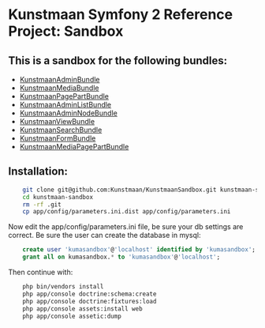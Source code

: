 # Kunstmaan Symfony 2 Reference Project: Sandbox

## This is a sandbox for the following bundles:

* [KunstmaanAdminBundle][KunstmaanAdminBundle]
* [KunstmaanMediaBundle][KunstmaanMediaBundle]
* [KunstmaanPagePartBundle][KunstmaanPagePartBundle]
* [KunstmaanAdminListBundle][KunstmaanAdminListBundle]
* [KunstmaanAdminNodeBundle][KunstmaanAdminNodeBundle]
* [KunstmaanViewBundle][KunstmaanViewBundle]
* [KunstmaanSearchBundle][KunstmaanSearchBundle]
* [KunstmaanFormBundle][KunstmaanFormBundle]
* [KunstmaanMediaPagePartBundle][KunstmaanMediaPagePartBundle]

## Installation:

```bash
    git clone git@github.com:Kunstmaan/KunstmaanSandbox.git kunstmaan-sandbox
    cd kunstmaan-sandbox
    rm -rf .git
    cp app/config/parameters.ini.dist app/config/parameters.ini
```

Now edit the app/config/parameters.ini file, be sure your db settings are correct. Be sure the user can create the database in mysql:

```sql
    create user 'kumasandbox'@'localhost' identified by 'kumasandbox';
    grant all on kumasandbox.* to 'kumasandbox'@'localhost';
```

Then continue with:

```bash
    php bin/vendors install
    php app/console doctrine:schema:create
    php app/console doctrine:fixtures:load
    php app/console assets:install web
    php app/console assetic:dump
```

[KunstmaanAdminBundle]: https://github.com/Kunstmaan/KunstmaanAdminBundle "KunstmaanAdminBundle"
[KunstmaanMediaBundle]: https://github.com/Kunstmaan/KunstmaanMediaBundle "KunstmaanMediaBundle"
[KunstmaanPagePartBundle]: https://github.com/Kunstmaan/KunstmaanPagePartBundle "KunstmaanPagePartBundle"
[KunstmaanAdminListBundle]: https://github.com/Kunstmaan/KunstmaanAdminListBundle "KunstmaanAdminListBundle"
[KunstmaanAdminNodeBundle]: https://github.com/Kunstmaan/KunstmaanAdminNodeBundle "KunstmaanAdminNodeBundle"
[KunstmaanViewBundle]: https://github.com/Kunstmaan/KunstmaanViewBundle "KunstmaanViewBundle"
[KunstmaanSearchBundle]: https://github.com/Kunstmaan/KunstmaanSearchBundle "KunstmaanSearchBundle"
[KunstmaanFormBundle]: https://github.com/Kunstmaan/KunstmaanFormBundle "KunstmaanFormBundle"
[KunstmaanMediaPagePartBundle]: https://github.com/Kunstmaan/KunstmaanMediaPagePartBundle "KunstmaanMediaPagePartBundle"

